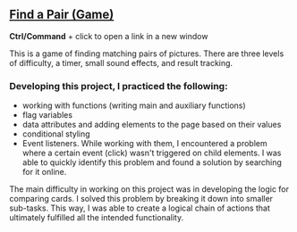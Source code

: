 ## [Find a Pair (Game)](https://vch-sh.github.io/js-find-a-pair-game/) 
**Ctrl/Command** + click to open a link in a new window

This is a game of finding matching pairs of pictures. There are three levels of difficulty, a timer, small sound effects, and result tracking.

### Developing this project, I practiced the following:
* working with functions (writing main and auxiliary functions)
* flag variables
* data attributes and adding elements to the page based on their values
* conditional styling
* Event listeners. While working with them, I encountered a problem where a certain event (click) wasn't triggered on child elements. I was able to quickly identify this problem and found a solution by searching for it online.

The main difficulty in working on this project was in developing the logic for comparing cards. I solved this problem by breaking it down into smaller sub-tasks. This way, I was able to create a logical chain of actions that ultimately fulfilled all the intended functionality.
